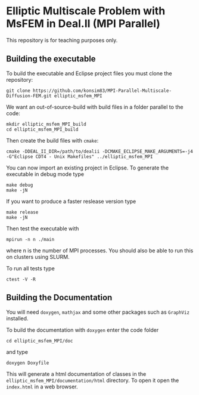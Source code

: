 # Elliptic Multiscale Problem with MsFEM in Deal.II (MPI Parallel)

This repository is for teaching purposes only.

## Building the executable

To build the executable and Eclipse project files you must clone the repository:

```
git clone https://github.com/konsim83/MPI-Parallel-Multiscale-Diffusion-FEM.git elliptic_msfem_MPI
```
We want an out-of-source-build with build files in a folder parallel to the code:

```
mkdir elliptic_msfem_MPI_build
cd elliptic_msfem_MPI_build
```
Then create the build files with `cmake`:

```
cmake -DDEAL_II_DIR=/path/to/dealii -DCMAKE_ECLIPSE_MAKE_ARGUMENTS=-j4 -G"Eclipse CDT4 - Unix Makefiles" ../elliptic_msfem_MPI
```
You can now import an existing project in Eclipse. To generate the executable in debug mode type

```
make debug
make -jN
```
If you want to produce a faster reslease version type

```
make release
make -jN
```
Then test the executable with

```
mpirun -n n ./main
```
where n is the number of MPI processes. You should also be able to run this on clusters using SLURM.

To run all tests type

```
ctest -V -R
```

## Building the Documentation

You will need `doxygen`, `mathjax` and some other packages such as `GraphViz` installed.

To build the documentation with `doxygen` enter the code folder

```
cd elliptic_msfem_MPI/doc
```
and type

```
doxygen Doxyfile
```
This will generate a html documentation of classes in the `elliptic_msfem_MPI/documentation/html` directory.
To open it open the `index.html` in a web browser.
